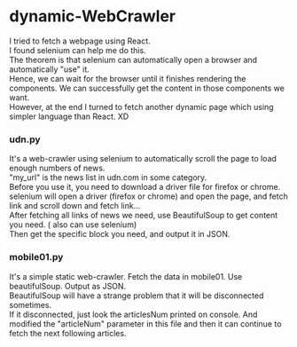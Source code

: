 # dynamic-WebCrawler

I tried to fetch a webpage using React. <br>
I found selenium can help me do this.<br>
The theorem is that selenium can automatically open a browser and automatically "use" it. <br>
Hence, we can wait for the browser until it finishes rendering the components. We can successfully get the content in those components we want. <br>
However, at the end I turned to fetch another dynamic page which using simpler language than React. XD <br>

<h3> udn.py  </h3>
It's a web-crawler using selenium to automatically scroll the page to load enough numbers of news. <br>
"my_url" is the news list in udn.com in some category. <br>
Before you use it, you need to download a driver file for firefox or chrome.  <br>
selenium will open a driver (firefox or chrome) and open the page, and fetch link and scroll down and fetch link...  <br>
After fetching all links of news we need, use BeautifulSoup to get content you need. ( also can use selenium)  <br>
Then get the specific block you need, and output it in JSON. <br>

<h3> mobile01.py </h3>
It's a simple static web-crawler. Fetch the data in mobile01. Use beautifulSoup. Output as JSON. <br>
BeautifulSoup will have a strange problem that it will be disconnected sometimes. <br>
If it disconnected, just look the articlesNum printed on console. And modified the "articleNum" parameter in this file
and then it can continue to fetch the next following articles. <br>
